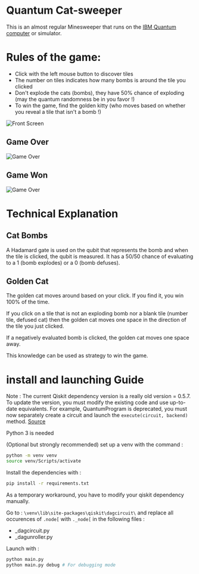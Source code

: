 # Quantum Cat-sweeper

This is an almost regular Minesweeper that runs on the [IBM Quantum computer](https://quantumexperience.ng.bluemix.net/qx/experience) or simulator. 

# Rules of the game:
- Click with the left mouse button to discover tiles
- The number on tiles indicates how many bombs is around the tile you clicked
- Don't explode the cats (bombs), they have 50% chance of exploding (may the quantum randomness be in you favor !)
- To win the game, find the golden kitty (who moves based on whether you reveal a tile that isn't a bomb !)

![Front Screen](https://github.com/desireevl/quantum-catsweeper/blob/master/images/mainscreen.PNG)

## Game Over
![Game Over](https://github.com/alexandrebis/quantum-catsweeper/blob/feature/flag-and-tiles/images/lost.png)

## Game Won
![Game Over](https://github.com/alexandrebis/quantum-catsweeper/blob/feature/flag-and-tiles/images/won.PNG)

# Technical Explanation

## Cat Bombs
A Hadamard gate is used on the qubit that represents the bomb and when the tile is clicked, the qubit is measured. It has a 50/50 chance of evaluating to a 1 (bomb explodes) or a 0 (bomb defuses).

## Golden Cat
The golden cat moves around based on your click. If you find it, you win 100% of the time. 

If you click on a tile that is not an exploding bomb nor a blank tile (number tile, defused cat) then the golden cat moves one space in the direction of the tile you just clicked.

If a negatively evaluated bomb is clicked, the golden cat moves one space away.

This knowledge can be used as strategy to win the game. 

# install and launching Guide

Note : The current Qiskit dependency version is a really old version = 0.5.7. To update the version, you must modify the existing code and use up-to-date equivalents. For example, QuantumProgram is deprecated, you must now separately create a circuit and launch the `execute(circuit, backend)` method. [Source](https://qiskit.org/documentation/release_notes.html)

Python 3 is needed

(Optional but strongly recommended) set up a venv with the command :
```bash
python -m venv venv
source venv/Scripts/activate
```

Install the dependencies with :
```bash
pip install -r requirements.txt
``` 

As a temporary workaround, you have to modify your qiskit dependency manually.

Go to : `\venv\lib\site-packages\qiskit\dagcircuit\` and replace all occurences of `.node[` with `._node[` in the following files :
- _dagcircuit.py
- _dagunroller.py

Launch with :
```bash
python main.py
python main.py debug # For debugging mode
```
